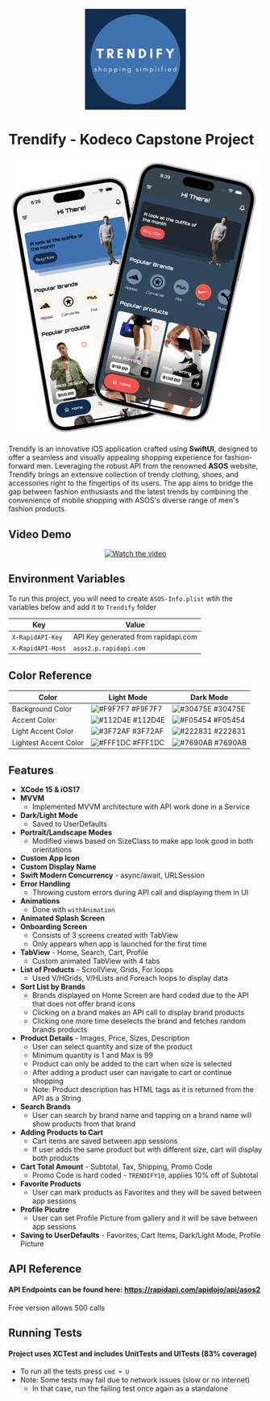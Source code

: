 <p align="center">
    <img src="Screenshots/icon.png" alt="drawing" width="200"/>
</p>

# Trendify - Kodeco Capstone Project

<p align="center">
    <img src="Screenshots/main.png" alt="drawing" width="500"/>
</p>

Trendify is an innovative iOS application crafted using **SwiftUI**, designed to offer a seamless and visually appealing shopping experience for fashion-forward men. Leveraging the robust API from the renowned **ASOS** website, Trendify brings an extensive collection of trendy clothing, shoes, and accessories right to the fingertips of its users. The app aims to bridge the gap between fashion enthusiasts and the latest trends by combining the convenience of mobile shopping with ASOS's diverse range of men's fashion products.

## Video Demo

<p align="center">
    <a href="https://youtu.be/IiMqSwgzhx8">
      <img src="https://img.youtube.com/vi/IiMqSwgzhx8/maxresdefault.jpg" alt="Watch the video" style="width: 400px;">
    </a>
</p>

## Environment Variables

To run this project, you will need to create `ASOS-Info.plist` wtih the variables below and add it to `Trendify` folder

| Key             | Value                                                      | 
| ----------------- | -----------------------------------------------------------------| 
| `X-RapidAPI-Key`    | API Key generated from rapidapi.com | 
| `X-RapidAPI-Host`    | `asos2.p.rapidapi.com` | 

## Color Reference

| Color             | Light Mode                                                       | Dark Mode                     |
| ----------------- | -----------------------------------------------------------------| ----------------------------- |
| Background Color     | ![#F9F7F7](https://via.placeholder.com/10/F9F7F7?text=+) #F9F7F7 | ![#30475E](https://via.placeholder.com/10/30475E?text=+) #30475E |
| Accent Color     | ![#112D4E](https://via.placeholder.com/10/112D4E?text=+) #112D4E | ![#F05454](https://via.placeholder.com/10/F05454?text=+) #F05454 |
| Light Accent Color     | ![#3F72AF](https://via.placeholder.com/10/3F72AF?text=+) #3F72AF | ![#222831](https://via.placeholder.com/10/222831?text=+) #222831 |
| Lightest Accent Color     | ![#FFF1DC](https://via.placeholder.com/10/FFF1DC?text=+) #FFF1DC | ![#7690AB](https://via.placeholder.com/10/7690AB?text=+) #7690AB |

## Features

- **XCode 15 & iOS17**
- **MVVM**
    - Implemented MVVM architecture with API work done in a Service
- **Dark/Light Mode**
    - Saved to UserDefaults
- **Portrait/Landscape Modes**
    - Modified views based on SizeClass to make app look good in both orientations
- **Custom App Icon**
- **Custom Display Name**
- **Swift Modern Concurrency** - async/await, URLSession
- **Error Handling**
    - Throwing custom errors during API call and displaying them in UI
- **Animations**
    - Done with `withAnimation`
- **Animated Splash Screen**
- **Onboarding Screen**
    - Consists of 3 screens created with TabView
    - Only appears when app is launched for the first time
- **TabView** - Home, Search, Cart, Profile
    - Custom animated TabView with 4 tabs
- **List of Products** - ScrollView, Grids, For loops
    - Used V/HGrids, V/HLists and Foreach loops to display data
- **Sort List by Brands**
    - Brands displayed on Home Screen are hard coded due to the API that does not offer brand icons
    - Clicking on a brand makes an API call to display brand products
    - Clicking one more time deselects the brand and fetches random brands products
- **Product Details** - Images, Price, Sizes, Description
    - User can select quantity and size of the product
    - Minimum quantity is 1 and Max is 99
    - Product can only be added to the cart when size is selected
    - After adding a product user can navigate to cart or continue shopping
    - Note: Product description has HTML tags as it is returned from the API as a String
- **Search Brands**
    - User can search by brand name and tapping on a brand name will show products from that brand
- **Adding Products to Cart**
    - Cart items are saved between app sessions
    - If user adds the same product but with different size, cart will display both products
- **Cart Total Amount** - Subtotal, Tax, Shipping, Promo Code
    - Promo Code is hard coded - `TRENDIFY10`, applies 10% off of Subtotal
- **Favorite Products**
    - User can mark products as Favorites and they will be saved between app sessions
- **Profile Picutre**
    - User can set Profile Picture from gallery and it will be save between app sessions
- **Saving to UserDefaults** - Favorites, Cart Items, Dark/Light Mode, Profile Picture
## API Reference

#### API Endpoints can be found here: https://rapidapi.com/apidojo/api/asos2
Free version allows 500 calls

## Running Tests

#### Project uses XCTest and includes UnitTests and UITests (83% coverage)

- To run all the tests press `cmd + U`
- Note: Some tests may fail due to network issues (slow or no internet)
    - In that case, run the failing test once again as a standalone
